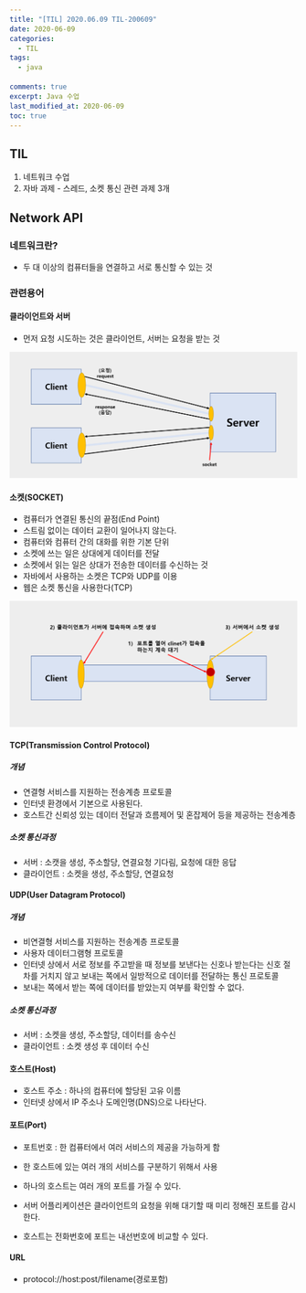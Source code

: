 ```yaml
---
title: "[TIL] 2020.06.09 TIL-200609"
date: 2020-06-09
categories:
  - TIL
tags:
  - java

comments: true
excerpt: Java 수업
last_modified_at: 2020-06-09
toc: true
---
```


## TIL
1) 네트워크 수업
2) 자바 과제 - 스레드, 소켓 통신 관련 과제 3개


## Network API

### 네트워크란? 

- 두 대 이상의 컴퓨터들을 연결하고 서로 통신할 수 있는 것


### 관련용어

#### 클라이언트와 서버

- 먼저 요청 시도하는 것은 클라이언트, 서버는 요청을 받는 것

![클라이언트 서버](\assets\images\til\network01.png)

#### 소켓(SOCKET)

- 컴퓨터가 연결된 통신의 끝점(End Point)
- 스트림 없이는 데이터 교환이 일어나지 않는다.
- 컴퓨터와 컴퓨터 간의 대화를 위한 기본 단위
- 소켓에 쓰는 일은 상대에게 데이터를 전달
- 소켓에서 읽는 일은 상대가 전송한 데이터를 수신하는 것
- 자바에서 사용하는 소켓은 TCP와 UDP를 이용
- 웹은 소켓 통신을 사용한다(TCP)

![클라이언트 서버](\assets\images\til\network02.png)


#### TCP(Transmission Control Protocol)

##### 개념
- 연결형 서비스를 지원하는 전송계층 프로토콜
- 인터넷 환경에서 기본으로 사용된다.
- 호스트간 신뢰성 있는 데이터 전달과 흐름제어 및 혼잡제어 등을 제공하는 전송계층

##### 소켓 통신과정
- 서버 : 소캣을 생성, 주소할당, 연결요청 기다림, 요청에 대한 응답
- 클라이언트 : 소켓을 생성, 주소할당, 연결요청 

#### UDP(User Datagram Protocol)

##### 개념
- 비연결형 서비스를 지원하는 전송계층 프로토콜
- 사용자 데이터그램형 프로토콜
- 인터넷 상에서 서로 정보를 주고받을 때 정보를 보낸다는 신호나 받는다는 신호 절차를 거치지 않고 보내는 쪽에서 일방적으로 데이터를 전달하는 통신 프로토콜
- 보내는 쪽에서 받는 쪽에 데이터를 받았는지 여부를 확인할 수 없다.

##### 소켓 통신과정
- 서버 : 소켓을 생성, 주소할당, 데이터를 송수신
- 클라이언트 : 소켓 생성 후 데이터 수신


#### 호스트(Host)
- 호스트 주소 : 하나의 컴퓨터에 할당된 고유 이름
- 인터넷 상에서 IP 주소나 도메인명(DNS)으로 나타난다.

#### 포트(Port)
- 포트번호 : 한 컴퓨터에서 여러 서비스의 제공을 가능하게 함
- 한 호스트에 있는 여러 개의 서비스를 구분하기 위해서 사용

- 하나의 호스트는 여러 개의 포트를 가질 수 있다.
- 서버 어플리케이션은 클라이언트의 요청을 위해 대기할 때 미리 정해진 포트를 감시한다.
- 호스트는 전화번호에 포트는 내선번호에 비교할 수 있다.

#### URL
- protocol://host:post/filename(경로포함)
